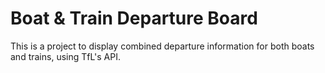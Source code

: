 # Boat & Train Departure Board
This is a project to display combined departure information for both boats and trains, using TfL's API.
